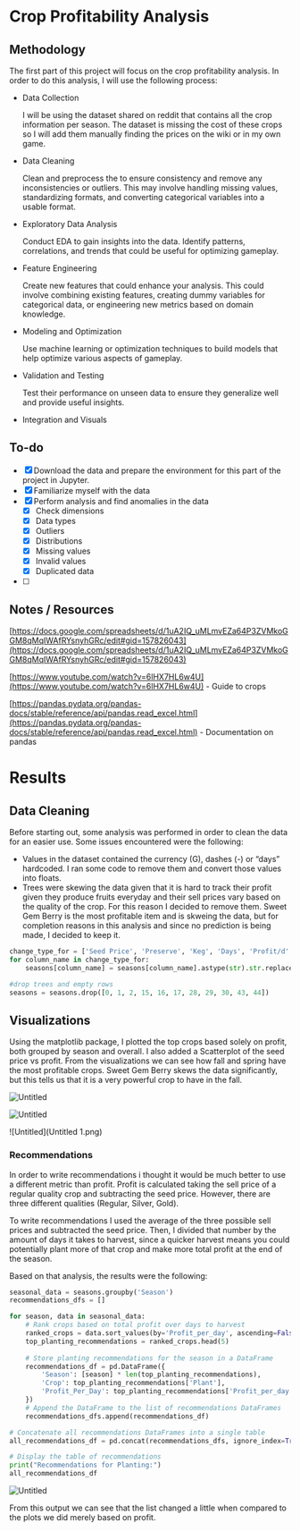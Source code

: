# Crop Profitability Analysis

## Methodology

The first part of this project will focus on the crop profitability analysis. In order to do this analysis, I will use the following process:

- Data Collection
    
    I will be using the dataset shared on reddit that contains all the crop information per season. The dataset is missing the cost of these crops so I will add them manually finding the prices on the wiki or in my own game.
    
- Data Cleaning
    
    Clean and preprocess the to ensure consistency and remove any inconsistencies or outliers. This may involve handling missing values, standardizing formats, and converting categorical variables into a usable format.
    
- Exploratory Data Analysis
    
    Conduct EDA to gain insights into the data. Identify patterns, correlations, and trends that could be useful for optimizing gameplay.
    
- Feature Engineering
    
    Create new features that could enhance your analysis. This could involve combining existing features, creating dummy variables for categorical data, or engineering new metrics based on domain knowledge.
    
- Modeling and Optimization
    
    Use machine learning or optimization techniques to build models that help optimize various aspects of gameplay.
    
- Validation and Testing
    
    Test their performance on unseen data to ensure they generalize well and provide useful insights.
    
- Integration and Visuals

## To-do

- [x]  Download the data and prepare the environment for this part of the project in Jupyter.
- [x]  Familiarize myself with the data
- [x]  Perform analysis and find anomalies in the data
    - [x]  Check dimensions
    - [x]  Data types
    - [x]  Outliers
    - [x]  Distributions
    - [x]  Missing values
    - [x]  Invalid values
    - [x]  Duplicated data
- [ ]  

## Notes / Resources

[https://docs.google.com/spreadsheets/d/1uA2IQ_uMLmvEZa64P3ZVMkoGGM8qMqIWAfRYsnyhGRc/edit#gid=157826043](https://docs.google.com/spreadsheets/d/1uA2IQ_uMLmvEZa64P3ZVMkoGGM8qMqIWAfRYsnyhGRc/edit#gid=157826043)

[https://www.youtube.com/watch?v=6lHX7HL6w4U](https://www.youtube.com/watch?v=6lHX7HL6w4U) - Guide to crops

[https://pandas.pydata.org/pandas-docs/stable/reference/api/pandas.read_excel.html](https://pandas.pydata.org/pandas-docs/stable/reference/api/pandas.read_excel.html) - Documentation on pandas

# Results

## Data Cleaning

Before starting out, some analysis was performed in order to clean the data for an easier use. Some issues encountered were the following:

- Values in the dataset contained the currency (G), dashes (-) or “days” hardcoded. I ran some code to remove them and convert those values into floats.
- Trees were skewing the data given that it is hard to track their profit given they produce fruits everyday and their sell prices vary based on the quality of the crop. For this reason I decided to remove them. Sweet Gem Berry is the most profitable item and is skweing the data, but for completion reasons in this analysis and since no prediction is being made, I decided to keep it.

```python
change_type_for = ['Seed Price', 'Preserve', 'Keg', 'Days', 'Profit/d' ,'Yield', 'Profit', 'Harvests', 'Reharvest', 'Profit/Season']
for column_name in change_type_for:
    seasons[column_name] = seasons[column_name].astype(str).str.replace("G", "").str.replace("-", '0').astype(float).fillna(0)

#drop trees and empty rows
seasons = seasons.drop([0, 1, 2, 15, 16, 17, 28, 29, 30, 43, 44])
```

## Visualizations

Using the matplotlib package, I plotted the top crops based solely on profit, both grouped by season and overall. I also added a Scatterplot of the seed price vs profit. From the visualizations we can see how fall and spring have the most profitable crops.  Sweet Gem Berry skews the data significantly, but this tells us that it is a very powerful crop to have in the fall.

![Untitled](Crop%20Profitability%20Analysis%20e509af510d39441fb26b132f3585aee9/Untitled.png)

![Untitled](Crop%20Profitability%20Analysis%20e509af510d39441fb26b132f3585aee9/Untitled%201.png)

![Untitled](Untitled 1.png)

### Recommendations

In order to write recommendations i thought it would be much better to use a different metric than profit. Profit is calculated taking the sell price of a regular quality crop and subtracting the seed price. However, there are three different qualities (Regular, Silver, Gold).

To write recommendations I used the average of the three possible sell prices and subtracted the seed price. Then, I divided that number by the amount of days it takes to harvest, since a quicker harvest means you could potentially plant more of that crop and make more total profit at the end of the season.

Based on that analysis, the results were the following:

```python
seasonal_data = seasons.groupby('Season')
recommendations_dfs = []

for season, data in seasonal_data:
    # Rank crops based on total profit over days to harvest
    ranked_crops = data.sort_values(by='Profit_per_day', ascending=False)
    top_planting_recommendations = ranked_crops.head(5)
    
    # Store planting recommendations for the season in a DataFrame
    recommendations_df = pd.DataFrame({
        'Season': [season] * len(top_planting_recommendations),
        'Crop': top_planting_recommendations['Plant'],
        'Profit_Per_Day': top_planting_recommendations['Profit_per_day']
    })
    # Append the DataFrame to the list of recommendations DataFrames
    recommendations_dfs.append(recommendations_df)

# Concatenate all recommendations DataFrames into a single table
all_recommendations_df = pd.concat(recommendations_dfs, ignore_index=True)

# Display the table of recommendations
print("Recommendations for Planting:")
all_recommendations_df
```

![Untitled](Crop%20Profitability%20Analysis%20e509af510d39441fb26b132f3585aee9/Untitled%203.png)

From this output we can see that the list changed a little when compared to the plots we did merely based on profit.
